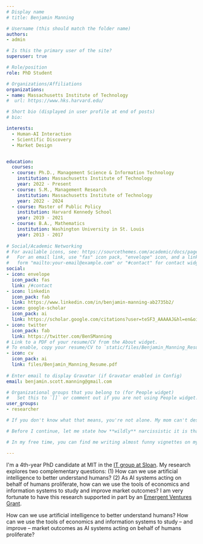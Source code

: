 ```yaml
---
# Display name
# title: Benjamin Manning

# Username (this should match the folder name)
authors: 
- admin

# Is this the primary user of the site?
superuser: true

# Role/position
role: PhD Student

# Organizations/Affiliations
organizations:
- name: Massachusetts Institute of Technology
#  url: https://www.hks.harvard.edu/

# Short bio (displayed in user profile at end of posts)
# bio: 

interests:
  - Human-AI Interaction
  - Scientific Discovery
  - Market Design


education:
  courses:
  - course: Ph.D., Management Science & Information Technology
    institution: Massachusetts Institute of Technology
    year: 2022 - Present
  - course: S.M., Management Research
    institution: Massachusetts Institute of Technology
    year: 2022 - 2024   
  - course: Master of Public Policy
    institution: Harvard Kennedy School
    year: 2019 - 2021
  - course: B.A., Mathematics
    institution: Washington University in St. Louis
    year: 2013 - 2017
    
# Social/Academic Networking
# For available icons, see: https://sourcethemes.com/academic/docs/page-builder/#icons
#   For an email link, use "fas" icon pack, "envelope" icon, and a link in the
#   form "mailto:your-email@example.com" or "#contact" for contact widget.
social:
- icon: envelope
  icon_pack: fas
  link: /#contact
- icon: linkedin
  icon_pack: fab
  link: https://www.linkedin.com/in/benjamin-manning-ab2735b2/
- icon: google-scholar
  icon_pack: ai
  link: https://scholar.google.com/citations?user=teSF3_AAAAAJ&hl=en&oi=sra
- icon: twitter
  icon_pack: fab
  link: https://twitter.com/BenSManning
# Link to a PDF of your resume/CV from the About widget.
# To enable, copy your resume/CV to `static/files/Benjamin_Manning_Resume.pdf` and uncomment the lines below.
- icon: cv
  icon_pack: ai
  link: files/Benjamin_Manning_Resume.pdf
  
# Enter email to display Gravatar (if Gravatar enabled in Config)
email: benjamin.scott.manning@gmail.com

# Organizational groups that you belong to (for People widget)
#   Set this to `[]` or comment out if you are not using People widget.
user_groups:
- researcher

# If you don't know what that means, you're not alone. My mom can't describe it to her friends, so I've told her to say, "he studies how we can use AI to learn about human behavior and how AI makes choices for people’’ If her friends have more questions, she's instructed to say, "he is an economist who draws heavily on computer science.” If they keep asking, she runs away and hides.

# Before I continue, let me state how **wildly** narcissistic it is that I, along with most academics, have these self-aggrandizing websites. Now, back to me!

# In my free time, you can find me writing almost funny vignettes on my website, hiking slowly, cycling through traffic, playing soccer, reading, napping, playing Catan, or simply hanging with friends. I also have a thing for [ice cream](https://benjaminmanning.substack.com/p/im-almost-30-and-im-still-writing). 

---
```

I'm a 4th-year PhD candidate at MIT in the [IT group at Sloan](https://mitsloan.mit.edu/phd/program-overview/it). My research explores two complementary questions: (1) How can we use artificial intelligence to better understand humans? (2) As AI systems acting on behalf of humans proliferate, how can we use the tools of economics and information systems to study and improve market outcomes? I am very fortunate to have this research supported in part by an [Emergent Ventures Grant](https://www.mercatus.org/emergent-ventures).


How can we use artificial intelligence to better understand humans?
How can we use the tools of economics and information systems to study – and improve – market outcomes as AI systems acting on behalf of humans proliferate?





